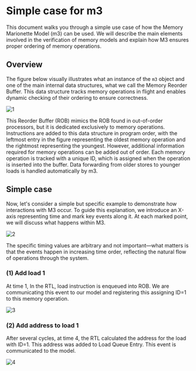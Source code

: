 # Simple case for m3
This document walks you through a simple use case of how the Memory Marionette Model (m3) can be used. We will describe the main elements involved in the verification of memory models and explain how M3 ensures proper ordering of memory operations. 

## Overview
The figure below visually illustrates what an instance of the `m3` object and one of the main internal data structures, what we call the Memory Reorder Buffer. This data structure tracks memory operations in flight and enables dynamic checking of their ordering to ensure correctness.

![1](https://github.com/user-attachments/assets/f1a82220-712e-45f4-a4cd-280483287371)

This Reorder Buffer (ROB) mimics the ROB found in out-of-order processors, but it is dedicated exclusively to memory operations. Instructions are added to this data structure in program order, with the leftmost entry in the figure representing the oldest memory operation and the rightmost representing the youngest. However, additional information required for memory operations can be added out of order. Each memory operation is tracked with a unique ID, which is assigned when the operation is inserted into the buffer. Data forwarding from older stores to younger loads is handled automatically by m3.

## Simple case
Now, let's consider a simple but specific example to demonstrate how interactions with M3 occur. To guide this explanation, we introduce an X-axis representing time and mark key events along it. At each marked point, we will discuss what happens within M3. 

![2](https://github.com/user-attachments/assets/987c6a9a-581a-4039-b567-04a35ad3c0af)

The specific timing values are arbitrary and not important—what matters is that the events happen in increasing time order, reflecting the natural flow of operations through the system.

### (1) Add load 1
At time 1, In the RTL, load instruction is enqueued into ROB. We are communicating this event to our model and registering this assigning ID=1 to this memory operation.

![3](https://github.com/user-attachments/assets/2256d09c-eb44-4be3-84db-bc31f3e3e61c)

### (2) Add address to load 1
After several cycles, at time 4, the RTL calculated the address for the load with ID=1. This address was added to Load Queue Entry. This event is communicated to the model.

![4](https://github.com/user-attachments/assets/dd526487-b444-4b0f-bf8f-5fe354c5ed2b)




